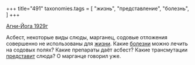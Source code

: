 +++
title="491"
taxonomies.tags = [
 "жизнь",
 "представление",
 "болезнь",
]
+++

[Агни-Йога 1929г](/agni/1929)

Асбест, некоторые виды слюды, марганец, содовые отложения совершенно не использованы для [жизни](/tags/жизнь). Какие [болезни](/tags/болезнь) можно лечить на содовых полях? Какие препараты даёт асбест? Какие трансмутации [представит](/tags/представление) слюда? О марганце говорил уже.